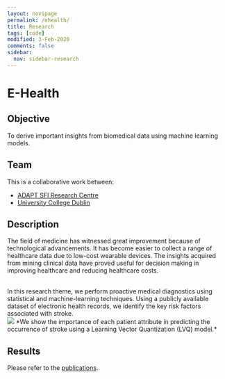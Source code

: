 ```yaml
---
layout: novipage
permalink: /ehealth/
title: Research
tags: [code]
modified: 3-Feb-2020
comments: false
sidebar:
  nav: sidebar-research
---
```


# E-Health

## Objective 
To derive important insights from biomedical data using machine learning models. 

## Team
This is a collaborative work between:
- [ADAPT SFI Research Centre](https://www.adaptcentre.ie/)
- [University College Dublin](https://www.cs.ucd.ie/)

## Description 
The field of medicine has witnessed great improvement because of technological advancements. It has become easier to collect a range of healthcare data due to low-cost wearable devices. The insights acquired from mining clinical data have proved useful for decision making in improving healthcare and reducing healthcare costs.

<br />
In this research theme, we perform proactive medical diagnostics using statistical and machine-learning techniques. Using a publicly available dataset of electronic health records, we identify the key risk factors associated with stroke.

<br />
<img src="{{ site.baseurl }}/images/importance-stroke.png">   
*We show the importance of each patient attribute in predicting the occurrence of stroke using a Learning Vector Quantization (LVQ) model.*  

## Results   

Please refer to the [publications](https://soumyabrata.github.io/publications/).  
